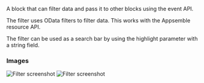 A block that can filter data and pass it to other blocks using the event API.

The filter uses OData filters to filter data. This works with the Appsemble resource API.

The filter can be used as a search bar by using the highlight parameter with a string field.

### Images

![Filter screenshot](https://gitlab.com/appsemble/appsemble/-/raw/0.35.11-test.2/config/assets/filter.png)
![Filter screenshot](https://gitlab.com/appsemble/appsemble/-/raw/0.35.11-test.2/config/assets/filter-search-bar.png)
